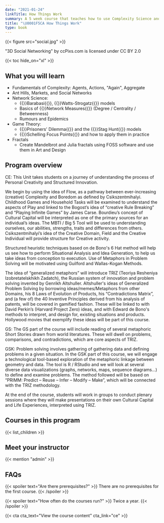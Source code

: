 ```yaml
---
date: "2021-01-24"
linkTitle: How Things Work
summary: A 5 week course that teaches how to use Complexity Science and apply it to real life.
title: "\U0001F5CA How Things Work"
type: book
---
```


{{< figure src="social.jpg" >}}

"3D Social Networking" by ccPixs.com is licensed under CC BY 2.0


{{< toc hide_on="xl" >}}

## What you will learn

- Fundamentals of Complexity: Agents, Actions, "Again", Aggregate
- Ant Hills, Markets, and Social Networks
- Network Science:
  + {{<hl>}}Barabasi{{</hl>}}, {{<hl>}}Watts-Strogatz{{</hl>}} models
  + Basics of {{<hl>}}Network Measures{{</hl>}} (Degree / Centrality / Betweenness)
  + Rumours and Epidemics
- Game Theory: 
  + {{<hl>}}Prisoners' Dilemma{{</hl>}} and the {{<hl>}}Stag Hunt{{</hl>}} models
  + {{<hl>}}Schelling Focus Points{{</hl>}} and how to apply them in practice
- Fractals
  + Create Mandelbrot and Julia fractals using FOSS software and use them in Art and Design

## Program overview

CE: This Unit takes students on a journey of understanding the process of Personal Creativity and Structured Innovation.

We begin by using the idea of Flow, as a pathway between ever-increasing (creative) Complexity and Boredom as defined by Csikszentmihalyi. Childhood Games and Household Tasks will be examined to understand the aspects of Play and linked to the Bogost’s idea of “creative Rule Breaking” and “Playing Infinite Games” by James Carse. Bourdieu’s concept of Cultural Capital will be interpreted as one of the primary sources for an individual’s ideas. The MBTI / Big 5 Tool will be used to understanding ourselves, our abilities, strengths, traits and differences from others. Csikszentmihalyi’s idea of the Creative Domain, Field and the Creative Individual will provide structure for Creative activity.

Structured heuristic techniques based on de Bono's 6 Hat method will help us see how to perform Situational Analysis and Idea Generation, to help us take ideas from conception to execution. Use of Metaphors in Problem Solving will be motivated using Guilford and Wallas-Kogan Methods. 

The idea of “generalized metaphors” will introduce TRIZ (Teoriya Resheniya Izobretatelskhikh Zadatch), the Russian system of innovation and problem solving invented by Genrikh Altshuller. Altshuller's ideas of Generalized Problem Solving by borrowing ideas/memes/Metaphors from other Domains, his 8 Laws of Evolution of Products, his “Contradictions Matrix”, and (a few of) the 40 Inventive Principles derived from his analysis of patents, will be covered in gamified fashion. These will be linked to with David Perkin’s (Harvard Project Zero) ideas, and with Edward de Bono's methods to interpret, and design for, existing situations and products.  Hollywood movies that exemplify these ideas will be part of this course.

GS: The GS part of the course will include reading of several metaphoric Short Stories drawn from world literatures. These will dwell on problems, comparisons, and contradictions, which are core aspects of TRIZ.

GSK: Problem solving involves gathering of gathering data and defining problems in a given situation. In the GSK part of this course, we will engage a technological tool-based exploration of the metaphoric linkage between geometry and data. The tool is R / RStudio and we will look at several diverse data visualizations (graphs, networks, maps, sequence diagrams…) to define and examine problems. The method followed will be based on “PRIMM: Predict – Reuse – Infer – Modify – Make”, which will be connected with the TRIZ methodology. 

At the end of the course, students will work in groups to conduct plenary sessions where they will make presentations on their own Cultural Capital and Life Experiences, interpreted using TRIZ. 


## Courses in this program

{{< list_children >}}

## Meet your instructor

{{< mention "admin" >}}

## FAQs

{{< spoiler text="Are there prerequisites?" >}}
There are no prerequisites for the first course.
{{< /spoiler >}}

{{< spoiler text="How often do the courses run?" >}}
Twice a year.
{{< /spoiler >}}

{{< cta cta_text="View the course content" cta_link="ce" >}}
